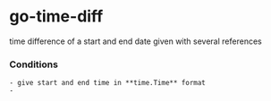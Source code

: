 # go-time-diff
time difference of a start and end date given with several references

### Conditions
    - give start and end time in **time.Time** format
    - 

